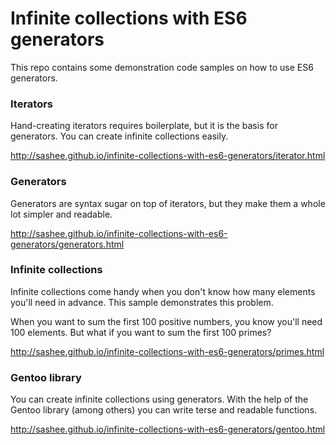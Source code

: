 # Infinite collections with ES6 generators

This repo contains some demonstration code samples on how to use ES6 generators.

### Iterators

Hand-creating iterators requires boilerplate, but it is the basis for generators. You can create infinite collections easily.

http://sashee.github.io/infinite-collections-with-es6-generators/iterator.html

### Generators

Generators are syntax sugar on top of iterators, but they make them a whole lot simpler and readable.

http://sashee.github.io/infinite-collections-with-es6-generators/generators.html

### Infinite collections

Infinite collections come handy when you don't know how many elements you'll need in advance. This sample demonstrates this problem.

When you want to sum the first 100 positive numbers, you know you'll need 100 elements. But what if you want to sum the first 100 primes?

http://sashee.github.io/infinite-collections-with-es6-generators/primes.html

### Gentoo library

You can create infinite collections using generators. With the help of the Gentoo library (among others) you can write terse and readable functions.

http://sashee.github.io/infinite-collections-with-es6-generators/gentoo.html
